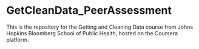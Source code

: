 # GetCleanData_PeerAssessment
This is the repository for the Getting and Cleaning Data course from Johns Hopkins Bloomberg School of Public Health, hosted on the Coursera platform.
